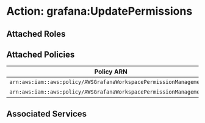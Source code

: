 # Action: grafana:UpdatePermissions

## Attached Roles

## Attached Policies

| Policy ARN | Policy Name |
|------------|-------------|
| `arn:aws:iam::aws:policy/AWSGrafanaWorkspacePermissionManagement` | [AWSGrafanaWorkspacePermissionManagement](../policies.md#awsgrafanaworkspacepermissionmanagement) |
| `arn:aws:iam::aws:policy/AWSGrafanaWorkspacePermissionManagementV2` | [AWSGrafanaWorkspacePermissionManagementV2](../policies.md#awsgrafanaworkspacepermissionmanagementv2) |

## Associated Services

